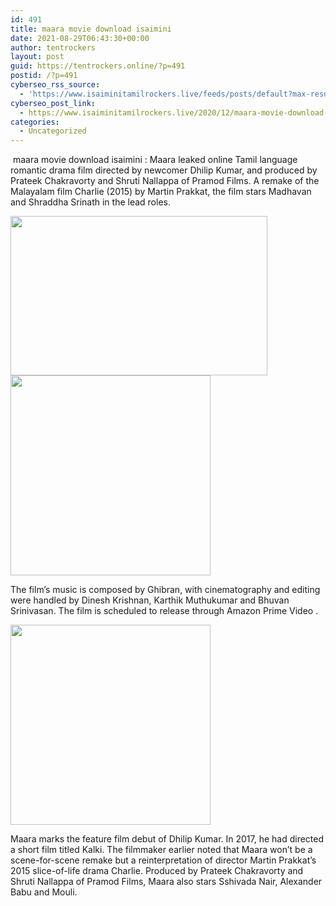 ```yaml
---
id: 491
title: maara movie download isaimini
date: 2021-08-29T06:43:30+00:00
author: tentrockers
layout: post
guid: https://tentrockers.online/?p=491
postid: /?p=491
cyberseo_rss_source:
  - 'https://www.isaiminitamilrockers.live/feeds/posts/default?max-results=150&start-index=151'
cyberseo_post_link:
  - https://www.isaiminitamilrockers.live/2020/12/maara-movie-download-isaimini.html
categories:
  - Uncategorized
---
```

<meta content="&nbsp;maara movie download isaimini : Maara leaked online Tamil language romantic drama film directed by newcomer Dhilip Kumar, and produced by P..." name="twitter:description" />

  


<center>
</center>

&nbsp;maara movie download isaimini : Maara leaked online Tamil language romantic drama film directed by newcomer Dhilip Kumar, and produced by Prateek Chakravorty and Shruti Nallappa of Pramod Films. A remake of the Malayalam film Charlie (2015) by Martin Prakkat, the film stars Madhavan and Shraddha Srinath in the lead roles.<ins data-width="0" data-height="0" class="g6a712b6e0d" data-domain="//aaaaaco.com" data-affquery="/f5ff9bfd5d/6a712b6e0d/?placementName=default"></ins>

<div class="separator">
  <a href="https://1.bp.blogspot.com/-WinQVA2WK7o/X9wmYnzxsII/AAAAAAAAAEA/IIhuw6oW6UkuZz1lxbEUxS0LrRkDBnzNwCLcBGAsYHQ/s1200/Maara.jpg" imageanchor="1"><img loading="lazy" border="0" data-original-height="900" data-original-width="1200" height="255" src="https://1.bp.blogspot.com/-WinQVA2WK7o/X9wmYnzxsII/AAAAAAAAAEA/IIhuw6oW6UkuZz1lxbEUxS0LrRkDBnzNwCLcBGAsYHQ/w411-h255/Maara.jpg" width="411" /></a>
</div>

<div class="separator">
  <a href="https://aaaaaco.com/b7e8e06d99/28f293c2c0/?placementName=default" imageanchor="1" target="_blank" rel="noopener"><img border="0" data-original-height="166" data-original-width="800" src="https://1.bp.blogspot.com/-oWuH8NwwWmc/X9wmyVFc0SI/AAAAAAAAAEI/S1AeZBKzkjIqa8g6U0rD4z6DgL-gFRNVwCLcBGAsYHQ/s320/unnamed.gif" width="320" /></a>
</div>

The film&#8217;s music is composed by Ghibran, with cinematography and editing were handled by Dinesh Krishnan, Karthik Muthukumar and Bhuvan Srinivasan. The film is scheduled to release through Amazon Prime Video .<ins data-width="0" data-height="0" class="g6a712b6e0d" data-domain="//aaaaaco.com" data-affquery="/f5ff9bfd5d/6a712b6e0d/?placementName=default"></ins>

<div class="separator">
  <a href="https://aaaaaco.com/b7e8e06d99/28f293c2c0/?placementName=default" imageanchor="1" target="_blank" rel="noopener"><img border="0" data-original-height="166" data-original-width="800" src="https://1.bp.blogspot.com/-CVD7rgInK8U/X9wm50-pxfI/AAAAAAAAAEM/cAdXTOSg_TElUeNiPPwCJFx3UK0g_IJXQCLcBGAsYHQ/s320/unnamed.gif" width="320" /></a>
</div>

<ins data-width="0" data-height="0" class="g6a712b6e0d" data-domain="//aaaaaco.com" data-affquery="/f5ff9bfd5d/6a712b6e0d/?placementName=default"></ins>

Maara marks the feature film debut of Dhilip Kumar. In 2017, he had directed a short film titled Kalki. The filmmaker earlier noted that Maara won’t be a scene-for-scene remake but a reinterpretation of director Martin Prakkat’s 2015 slice-of-life drama Charlie. Produced by Prateek Chakravorty and Shruti Nallappa of Pramod Films, Maara also stars Sshivada Nair, Alexander Babu and Mouli.<ins data-width="0" data-height="0" class="g6a712b6e0d" data-domain="//aaaaaco.com" data-affquery="/f5ff9bfd5d/6a712b6e0d/?placementName=default"></ins>

<center>
</center>